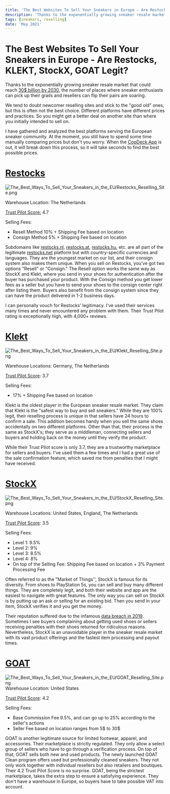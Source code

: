 ```yaml
---
title: 'The Best Websites To Sell Your Sneakers in Europe - Are Restocks, KLEKT, StockX, GOAT Legit?'
description: 'Thanks to the exponentially growing sneaker resale market that could reach 30$ billion by 2030, the number of places where sneaker enthusiasts can pick up their grails and resellers can flip their pairs are soaring.'
tags: [sneakers, reselling]
date: 'May 2021'
---
```


# The Best Websites To Sell Your Sneakers in Europe - Are Restocks, KLEKT, StockX, GOAT Legit?

Thanks to the exponentially growing sneaker resale market that could reach [30$ billion by 2030](https://finance.yahoo.com/news/global-sneaker-resale-market-could-reach-30-billion-by-2030-cowen-191003371.html), the number of places where sneaker enthusiasts can pick up their grails and resellers can flip their pairs are soaring.

We tend to doubt newcomer reselling sites and stick to the "good old" ones, but this is often not the best choice. Different platforms have different prices and practices. So you might get a better deal on another site than where you initially intended to sell on.

I have gathered and analyzed the best platforms serving the European sneaker community. At the moment, you still have to spend some time manually comparing prices but don't you worry. When the [CopDeck App](http://www.copdeck.com) is out, it will break down this process, so it will take seconds to find the best possible prices.

# [Restocks](https://restocks.net/)

![The_Best_Ways_To_Sell_Your_Sneakers_in_the_EU/Restocks_Reselling_Site.png](/images/posts/the_best_websites_to_sell_your_sneakers_in_europe/the_best_websites_to_sell_your_sneakers_in_europe-restocks.png)

Warehouse Location: The Netherlands

[Trust Pilot Score:](https://www.trustpilot.com/review/restocks.net?utm_medium=trustbox&utm_source=MicroCombo) 4.7

Selling Fees:

-   Resell Method 10% + Shipping Fee based on location
-   Consign Method 5% + Shipping Fee based on location

Subdomains like [restocks.nl](http://restocks.nl/), [restocks.at](http://restocks.at/), [restocks.hu](http://restocks.hu/), etc. are all part of the legitimate [restocks.net](http://restocks.net) platform but with country-specific currencies and languages. They are the youngest market on our list, and their consign system also makes them unique. When you sell on Restocks, you've got two options "Resell" or "Consign." The Resell option works the same way as StockX and Klekt, where you send in your shoes for authentication after the buyer has purchased your product. With the Consign method you get lower fees as a seller but you have to send your shoes to the consign center right after listing them. Buyers also benefit from the consign system since they can have the product delivered in 1-2 business days.

I can personally vouch for Restocks' legitimacy. I've used their services many times and never encountered any problem with them. Their Trust Pilot rating is exceptionally high, with 4,000+ reviews.

# [Klekt](https://www.klekt.com/)

![The_Best_Ways_To_Sell_Your_Sneakers_in_the_EU/Klekt_Reselling_Site.png](/images/posts/the_best_websites_to_sell_your_sneakers_in_europe/the_best_websites_to_sell_your_sneakers_in_europe-klekt.png)

Warehouse Locations: Germany, The Netherlands

[Trust Pilot Score](https://www.trustpilot.com/review/www.klekt.com): 3.7

Selling Fees:

-   17% + Shipping Fee based on location

Klekt is the oldest player in the European sneaker resale market. They claim that Klekt is the "safest way to buy and sell sneakers." While they are 100% legit, their reselling process is unique in that sellers have 24 hours to confirm a sale. This addition becomes handy when you sell the same shoes accidentally on two different platforms. Other than that, their process is the same as StockX's; they serve as a middleman, connecting sellers and buyers and holding back on the money until they verify the product.

While their Trust Pilot score is only 3.7, they are a trustworthy marketplace for sellers and buyers. I've used them a few times and I had a great use of the sale confirmation feature, which saved me from penalties that I might have received.

# [StockX](https://stockx.com/)

![The_Best_Ways_To_Sell_Your_Sneakers_in_the_EU/StockX_Reselling_Site.png](/images/posts/the_best_websites_to_sell_your_sneakers_in_europe/the_best_websites_to_sell_your_sneakers_in_europe-stockx.png)

Warehouse Locations: United States, England, The Netherlands

[Trust Pilot Score](https://www.trustpilot.com/review/stockx.com): 3.5

Selling Fees:

-   Level 1: 9.5%
-   Level 2: 9%
-   Level 3: 8.5%
-   Level 4: 8%
-   On top of the Selling Fee: Shipping Fee based on location + 3% Payment Processing Fee

Often referred to as the "Market of Things'', StockX is famous for its diversity. From shoes to PlayStation 5s, you can sell and buy many different things. They are completely legit, and both their website and app are the easiest to navigate with great features. The only way you can sell on StockX is by putting up an ask or selling for an existing bid. Then you send in your item, StockX verifies it and you get the money.

Their reputation suffered due to the infamous [data breach in 2019](https://techcrunch.com/2019/08/03/stockx-hacked-millions-records/). Sometimes I see buyers complaining about getting used shoes or sellers receiving penalties with their shoes returned for ridiculous reasons. Nevertheless, StockX is an unavoidable player in the sneaker resale market with its vast product offerings and the fastest item processing and payout times.

# [GOAT](https://www.goat.com/)

![The_Best_Ways_To_Sell_Your_Sneakers_in_the_EU/GOAT_Reselling_Site.png](/images/posts/the_best_websites_to_sell_your_sneakers_in_europe/the_best_websites_to_sell_your_sneakers_in_europe-goat.png)
Warehouse Location: United States

[Trust Pilot Score](https://www.trustpilot.com/review/goat.com): 4.2

Selling Fees:

-   Base Commission Fee 9.5%, and can go up to 25% according to the seller's actions
-   Seller Fee based on location ranges from 5$ to 30$

GOAT is another legitimate source for limited footwear, apparel, and accessories. Their marketplace is strictly regulated. They only allow a select group of sellers who have to go through a verification process. On top of that, GOAT sells both new and used products. The newly launched GOAT Clean program offers used but professionally cleaned sneakers. They not only work together with individual resellers but also retailers and boutiques.
Their 4.2 Trust Pilot Score is no surprise. GOAT, being the strictest marketplace, takes the extra step to ensure a satisfying experience. They don't have a warehouse in Europe, so buyers have to take possible VAT into account.
